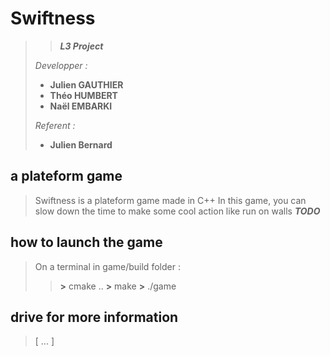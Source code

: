 # Swiftness

>
>> ***L3 Project***
>
> *Developper :*
>
>- **Julien GAUTHIER**
>- **Théo HUMBERT**
>- **Naël EMBARKI**
>
> *Referent :*
>
>- **Julien Bernard**
>

## a plateform game

>
> Swiftness is a plateform game made in C++
> In this game, you can slow down the time to make some cool action like run on walls
> ***TODO***
>

## how to launch the game

>
> On a terminal in game/build folder :
>
>> **\>** cmake ..
>> **\>** make
>> **\>** ./game
>

## drive for more information

>
>[ ... ]
>